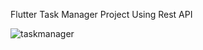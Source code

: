 Flutter Task Manager Project Using Rest API 

![taskmanager](https://github.com/IftikharSikder/Task_Manager/assets/101981180/b8bcc1f5-dfc0-43f3-8c7d-6b599375320b)
